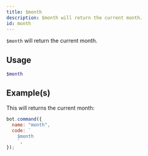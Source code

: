 ```yaml
---
title: $month
description: $month will return the current month.
id: month
---
```


`$month` will return the current month.

## Usage

```php
$month
```

## Example(s)

This will returns the current month:

```javascript
bot.command({
  name: "month",
  code: `
    $month
    `,
});
```
